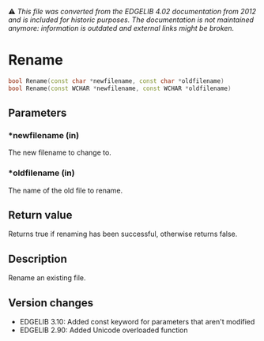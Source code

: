 :warning: _This file was converted from the EDGELIB 4.02 documentation from 2012 and is included for historic purposes. The documentation is not maintained anymore: information is outdated and external links might be broken._

# Rename


```c++
bool Rename(const char *newfilename, const char *oldfilename) 
bool Rename(const WCHAR *newfilename, const WCHAR *oldfilename)
```

## Parameters
### *newfilename (in)
The new filename to change to.

### *oldfilename (in)
The name of the old file to rename.

## Return value
Returns true if renaming has been successful, otherwise returns false.

## Description
Rename an existing file.

## Version changes
- EDGELIB 3.10: Added const keyword for parameters that aren't modified 
- EDGELIB 2.90: Added Unicode overloaded function

